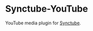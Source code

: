 Synctube-YouTube
================

YouTube media plugin for [Synctube](https://github.com/Synctube/Synctube).
